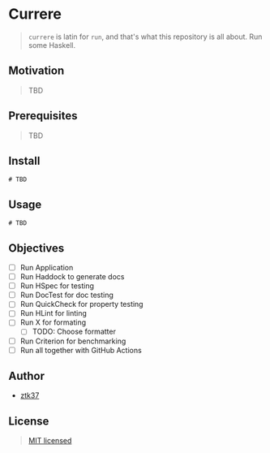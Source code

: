 # Currere

> `currere` is latin for `run`, and that's what this repository is all about. Run some Haskell.

## Motivation <!-- /Purpose -->

> TBD

## Prerequisites

> TBD

## Install

```
# TBD
```

## Usage

```
# TBD
```

## Objectives

- [ ] Run Application
- [ ] Run Haddock to generate docs
- [ ] Run HSpec for testing
- [ ] Run DocTest for doc testing
- [ ] Run QuickCheck for property testing
- [ ] Run HLint for linting
- [ ] Run X for formating
  - [ ] TODO: Choose formatter
- [ ] Run Criterion for benchmarking
- [ ] Run all together with GitHub Actions

## Author

- [ztk37](https://github.com/ztk37)

## License

> [MIT licensed](./LICENSE)
